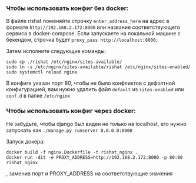 ### Чтобы использовать конфиг без docker:
В файле rishat поменяйте строчку `enter_address_here` на адрес в формате `http://192.168.2.172:8000` или название соответствующего сервиса в docker-compose. Если запускаете на локальной машине с бекендом, строчка будет `proxy_pass http://localhost:8000;`

Затем исполните следующие команды:
```
sudo cp ./rishat /etc/nginx/sites-available/
sudo ln -s /etc/nginx/sites-available/rishat /etc/nginx/sites-enabled/
sudo systemctl reload nginx
```
В конфиге указан порт 80, чтобы не было конфликтов с дефолтной конфигурацией, вам нужно удалить файл `default` из `sites-enabled` или `conf.d` в папке `/etc/nginx`

### Чтобы использовать конфиг через docker:
Не забудьте, чтобы django был виден не только на localhost, его нужно запускать как `./manage.py runserver 0.0.0.0:8000`

Запуск докера:

```
docker build -f nginx.Dockerfile -t rishat_nginx .
docker run -dit -e PROXY_ADDRESS=http://192.168.2.172:8000 -p 80:80 rishat_nginx
``` 
, заменив порт и PROXY_ADDRESS на соответствующие значения
